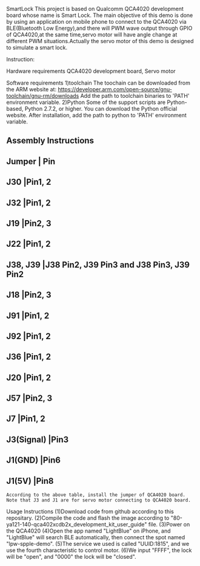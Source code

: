 SmartLock
  This project is based on Qualcomm QCA4020 development board whose name is Smart Lock. The main objective of this demo is done
  by using an application on mobile phone to connect to the QCA4020 via BLE(Bluetooth Low Energy),and there will PWM wave output
  through GPIO of QCA4020,at the same time,servo motor will have angle change at different PWM situations.Actually the servo motor
  of this demo is designed to simulate a smart lock.


Instruction:

Hardware requirements
  QCA4020 development board, Servo motor

Software requirements
1)toolchain
    The toochain can be downloaded from the ARM website at: https://developer.arm.com/open-source/gnu-toolchain/gnu-rm/downloads
    Add the path to toolchain binaries to 'PATH' environment variable.
2)Python
    Some of the support scripts are Python-based, Python 2.7.2, or higher. You can download the Python official website.
    After installation, add the path to python to 'PATH' environment variable.

Assembly Instructions
-----------------------------------------------------------------------------
Jumper                              | Pin
-----------------------------------------------------------------------------
J30                                 |Pin1, 2
-----------------------------------------------------------------------------
J32				    |Pin1, 2
-----------------------------------------------------------------------------
J19				    |Pin2, 3
-----------------------------------------------------------------------------
J22                                 |Pin1, 2
-----------------------------------------------------------------------------
J38, J39		            |J38 Pin2, J39 Pin3 and J38 Pin3, J39 Pin2
-----------------------------------------------------------------------------
J18				    |Pin2, 3
-----------------------------------------------------------------------------
J91                                 |Pin1, 2
-----------------------------------------------------------------------------
J92				    |Pin1, 2
-----------------------------------------------------------------------------
J36				    |Pin1, 2
-----------------------------------------------------------------------------
J20                                 |Pin1, 2
-----------------------------------------------------------------------------
J57		                    |Pin2, 3
-----------------------------------------------------------------------------
J7                                  |Pin1, 2
-----------------------------------------------------------------------------
J3(Signal)		            |Pin3
-----------------------------------------------------------------------------
J1(GND)				    |Pin6
-----------------------------------------------------------------------------
J1(5V)                              |Pin8
-----------------------------------------------------------------------------
    According to the above table, install the jumper of QCA4020 board. Note that J3 and J1 are for servo motor connecting to QCA4020 board.

Usage Instructions
(1)Download code from github according to this repositary.
(2)Compile the code and flash the image according to "80-ya121-140-qca402xcdb2x_development_kit_user_guide" file.
(3)Power on the QCA4020
(4)Open the app named "LightBlue" on iPhone, and "LightBlue" will search BLE automatically, then connect the spot named "lpw-spple-demo".
(5)The service we used is called "UUID:1815", and we use the fourth characteristic to control motor.
(6)We input "FFFF", the lock will be "open", and "0000" the lock will be "closed".
